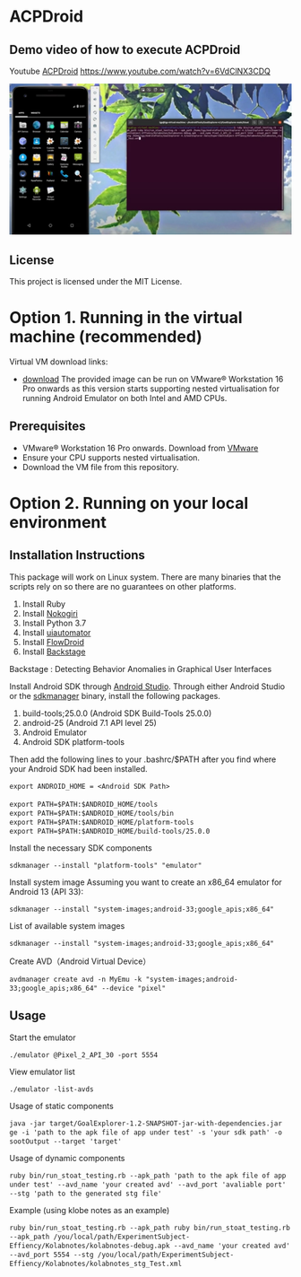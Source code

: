 # ACPDroid

## Demo video of how to execute ACPDroid
Youtube [ACPDroid](https://www.youtube.com/watch?v=6VdClNX3CDQ) https://www.youtube.com/watch?v=6VdClNX3CDQ

![Project Logo](images/ACPDroid.png)

## License
This project is licensed under the MIT License.

# Option 1. Running in the virtual machine (recommended)
Virtual VM download links: 
- [download](https://drive.google.com/file/d/14K7R1qwWSTJDzpj1NwRj1rMQGjwQ1a0T/view?usp=sharing)
The provided image can be run on VMware® Workstation 16 Pro onwards as this version starts supporting nested virtualisation for running Android Emulator on both Intel and AMD CPUs.

## Prerequisites

- VMware® Workstation 16 Pro onwards. Download from [VMware](https://www.vmware.com/)
- Ensure your CPU supports nested virtualisation.
- Download the VM file from this repository.

# Option 2. Running on your local environment
## Installation Instructions
This package will work on Linux system. There are many binaries that the scripts rely on so there are no guarantees on other platforms. 
1. Install Ruby
2. Install [Nokogiri](https://nokogiri.org/tutorials/installing_nokogiri.html)
3. Install Python 3.7
4. Install [uiautomator](https://github.com/xiaocong/uiautomator)
5. Install [FlowDroid](https://github.com/secure-software-engineering/FlowDroid/)
6. Install [Backstage](https://github.com/uds-se/backstage)

Backstage : Detecting Behavior Anomalies in Graphical User Interfaces

Install Android SDK through [Android Studio](https://developer.android.com/studio).
Through either Android Studio or the [sdkmanager](https://developer.android.com/studio/command-line/sdkmanager) binary, install the following packages.
1. build-tools;25.0.0 (Android SDK Build-Tools 25.0.0)
2. android-25 (Android 7.1 API level 25)
3. Android Emulator
4. Android SDK platform-tools

Then add the following lines to your .bashrc/$PATH after you find where your Android SDK had been installed. 

```shell script
export ANDROID_HOME = <Android SDK Path>

export PATH=$PATH:$ANDROID_HOME/tools
export PATH=$PATH:$ANDROID_HOME/tools/bin
export PATH=$PATH:$ANDROID_HOME/platform-tools
export PATH=$PATH:$ANDROID_HOME/build-tools/25.0.0

```


Install the necessary SDK components

```shell script
sdkmanager --install "platform-tools" "emulator"
```

Install system image
Assuming you want to create an x86_64 emulator for Android 13 (API 33):

```shell script
sdkmanager --install "system-images;android-33;google_apis;x86_64"
```

List of available system images

```shell script
sdkmanager --install "system-images;android-33;google_apis;x86_64"
```

Create AVD（Android Virtual Device）

```shell script
avdmanager create avd -n MyEmu -k "system-images;android-33;google_apis;x86_64" --device "pixel"
```




## Usage 
Start the emulator

```shell script
./emulator @Pixel_2_API_30 -port 5554
```

View emulator list
```shell script
./emulator -list-avds
```

Usage of static components
```shell script
java -jar target/GoalExplorer-1.2-SNAPSHOT-jar-with-dependencies.jar ge -i 'path to the apk file of app under test' -s 'your sdk path' -o sootOutput --target 'target'
```

Usage of dynamic components
```shell script
ruby bin/run_stoat_testing.rb --apk_path 'path to the apk file of app under test' --avd_name 'your created avd' --avd_port 'avaliable port' --stg 'path to the generated stg file'
```


Example (using klobe notes as an example)
```shell script
ruby bin/run_stoat_testing.rb --apk_path ruby bin/run_stoat_testing.rb --apk_path /you/local/path/ExperimentSubject-Effiency/Kolabnotes/kolabnotes-debug.apk --avd_name 'your created avd' --avd_port 5554 --stg /you/local/path/ExperimentSubject-Effiency/Kolabnotes/kolabnotes_stg_Test.xml
```



